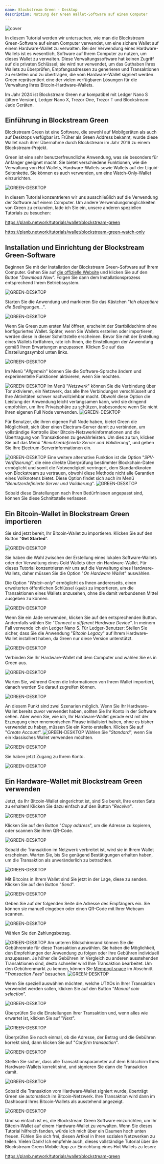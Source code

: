 ```yaml
---
name: Blockstream Green - Desktop
description: Nutzung der Green Wallet-Software auf einem Computer
---
```

![cover](assets/cover.webp)

In diesem Tutorial werden wir untersuchen, wie man die Blockstream Green-Software auf einem Computer verwendet, um eine sichere Wallet auf einem Hardware-Wallet zu verwalten. Bei der Verwendung eines Hardware-Wallets ist es wesentlich, Software auf Ihrem Computer zu nutzen, um dieses Wallet zu verwalten. Diese Verwaltungssoftware hat keinen Zugriff auf die privaten Schlüssel; sie wird nur verwendet, um das Guthaben Ihres Wallets zu überprüfen, Empfangsadressen zu generieren und Transaktionen zu erstellen und zu übertragen, die vom Hardware-Wallet signiert werden. Green repräsentiert eine der vielen verfügbaren Lösungen für die Verwaltung Ihres Bitcoin-Hardware-Wallets.

Im Jahr 2024 ist Blockstream Green nur kompatibel mit Ledger Nano S (ältere Version), Ledger Nano X, Trezor One, Trezor T und Blockstream Jade Geräten.

## Einführung in Blockstream Green

Blockstream Green ist eine Software, die sowohl auf Mobilgeräten als auch auf Desktops verfügbar ist. Früher als Green Address bekannt, wurde diese Wallet nach ihrer Übernahme durch Blockstream im Jahr 2016 zu einem Blockstream-Projekt.

Green ist eine sehr benutzerfreundliche Anwendung, was sie besonders für Anfänger geeignet macht. Sie bietet verschiedene Funktionen, wie die Verwaltung von Hot Wallets, Hardware-Wallets sowie Wallets auf der Liquid-Seitenkette. Sie können es auch verwenden, um eine Watch-Only-Wallet einzurichten.

![GREEN-DESKTOP](assets/fr/01.webp)

In diesem Tutorial konzentrieren wir uns ausschließlich auf die Verwendung der Software auf einem Computer. Um andere Verwendungsmöglichkeiten von Green zu erkunden, lade ich Sie ein, unsere anderen speziellen Tutorials zu besuchen:

https://planb.network/tutorials/wallet/blockstream-green

https://planb.network/tutorials/wallet/blockstream-green-watch-only

## Installation und Einrichtung der Blockstream Green-Software

Beginnen Sie mit der Installation der Blockstream Green-Software auf Ihrem Computer. Gehen Sie auf [die offizielle Website](https://blockstream.com/green/) und klicken Sie auf den Button "*Download Now*". Folgen Sie dann dem Installationsprozess entsprechend Ihrem Betriebssystem.

![GREEN-DESKTOP](assets/fr/02.webp)

Starten Sie die Anwendung und markieren Sie das Kästchen "*Ich akzeptiere die Bedingungen...*".

![GREEN-DESKTOP](assets/fr/03.webp)

Wenn Sie Green zum ersten Mal öffnen, erscheint der Startbildschirm ohne konfiguriertes Wallet. Später, wenn Sie Wallets erstellen oder importieren, werden diese in dieser Schnittstelle erscheinen. Bevor Sie mit der Erstellung eines Wallets fortfahren, rate ich Ihnen, die Einstellungen der Anwendung gemäß Ihren Erwartungen anzupassen. Klicken Sie auf das Einstellungssymbol unten links.

![GREEN-DESKTOP](assets/fr/04.webp)

Im Menü "*Allgemein*" können Sie die Software-Sprache ändern und experimentelle Funktionen aktivieren, wenn Sie möchten.

![GREEN-DESKTOP](assets/fr/05.webp)
Im Menü "*Netzwerk*" können Sie die Verbindung über Tor aktivieren, ein Netzwerk, das alle Ihre Verbindungen verschlüsselt und Ihre Aktivitäten schwer nachvollziehbar macht. Obwohl diese Option die Leistung der Anwendung leicht verlangsamen kann, wird sie dringend empfohlen, um Ihre Privatsphäre zu schützen, insbesondere wenn Sie nicht Ihren eigenen Full Node verwenden.
![GREEN-DESKTOP](assets/fr/06.webp)

Für Benutzer, die ihren eigenen Full Node haben, bietet Green die Möglichkeit, sich über einen Electrum-Server damit zu verbinden, um vollständige Kontrolle über Bitcoin-Netzwerkinformationen und die Übertragung von Transaktionen zu gewährleisten. Um dies zu tun, klicken Sie auf das Menü "*Benutzerdefinierte Server und Validierung*", und geben Sie Ihre Electrum-Serverinformationen ein.

![GREEN-DESKTOP](assets/fr/07.webp)
Eine weitere alternative Funktion ist die Option "*SPV-Verifizierung*", die eine direkte Überprüfung bestimmter Blockchain-Daten ermöglicht und somit die Notwendigkeit verringert, dem Standardknoten von Blockstream zu vertrauen, obwohl diese Methode nicht alle Garantien eines Vollknotens bietet. Diese Option findet sich auch im Menü "*Benutzerdefinierte Server und Validierung*".
![GREEN-DESKTOP](assets/fr/08.webp)

Sobald diese Einstellungen nach Ihren Bedürfnissen angepasst sind, können Sie diese Schnittstelle verlassen.

## Ein Bitcoin-Wallet in Blockstream Green importieren

Sie sind jetzt bereit, Ihr Bitcoin-Wallet zu importieren. Klicken Sie auf den Button "**Get Started**".

![GREEN-DESKTOP](assets/fr/09.webp)

Sie haben die Wahl zwischen der Erstellung eines lokalen Software-Wallets oder der Verwaltung eines Cold Wallets über ein Hardware-Wallet. Für dieses Tutorial konzentrieren wir uns auf die Verwaltung eines Hardware-Wallets, daher müssen Sie die Option "*On Hardware Wallet*" auswählen.

Die Option "*Watch-only*" ermöglicht es Ihnen andererseits, einen erweiterten öffentlichen Schlüssel (`xpub`) zu importieren, um die Transaktionen eines Wallets anzusehen, ohne die damit verbundenen Mittel ausgeben zu können.

![GREEN-DESKTOP](assets/fr/10.webp)

Wenn Sie ein Jade verwenden, klicken Sie auf den entsprechenden Button. Andernfalls wählen Sie "*Connect a different Hardware Device*". In meinem Fall verwende ich ein Ledger Nano S. Für Ledger-Benutzer: Stellen Sie sicher, dass Sie die Anwendung "*Bitcoin Legacy*" auf Ihrem Hardware-Wallet installiert haben, da Green nur diese Version unterstützt.

![GREEN-DESKTOP](assets/fr/11.webp)

Verbinden Sie Ihr Hardware-Wallet mit dem Computer und wählen Sie es in Green aus.

![GREEN-DESKTOP](assets/fr/12.webp)

Warten Sie, während Green die Informationen von Ihrem Wallet importiert, danach werden Sie darauf zugreifen können.

![GREEN-DESKTOP](assets/fr/13.webp)

An diesem Punkt sind zwei Szenarien möglich. Wenn Sie Ihr Hardware-Wallet bereits zuvor verwendet haben, sollten Sie Ihr Konto in der Software sehen. Aber wenn Sie, wie ich, Ihr Hardware-Wallet gerade erst mit der Erzeugung einer mnemonischen Phrase initialisiert haben, ohne es bisher verwendet zu haben, müssen Sie ein Konto erstellen. Klicken Sie auf "*Create Account*".
![GREEN-DESKTOP](assets/fr/14.webp)
Wählen Sie "*Standard*", wenn Sie ein klassisches Wallet verwenden möchten.

![GREEN-DESKTOP](assets/fr/15.webp)

Sie haben jetzt Zugang zu Ihrem Konto.

![GREEN-DESKTOP](assets/fr/16.webp)

## Ein Hardware-Wallet mit Blockstream Green verwenden

Jetzt, da Ihr Bitcoin-Wallet eingerichtet ist, sind Sie bereit, Ihre ersten Sats zu erhalten! Klicken Sie dazu einfach auf den Button "*Receive*".

![GREEN-DESKTOP](assets/fr/17.webp)

Klicken Sie auf den Button "*Copy address*", um die Adresse zu kopieren, oder scannen Sie ihren QR-Code.

![GREEN-DESKTOP](assets/fr/18.webp)

Sobald die Transaktion im Netzwerk verbreitet ist, wird sie in Ihrem Wallet erscheinen. Warten Sie, bis Sie genügend Bestätigungen erhalten haben, um die Transaktion als unveränderlich zu betrachten.

![GREEN-DESKTOP](assets/fr/19.webp)

Mit Bitcoins in Ihrem Wallet sind Sie jetzt in der Lage, diese zu senden. Klicken Sie auf den Button "*Send*".

![GREEN-DESKTOP](assets/fr/20.webp)

Geben Sie auf der folgenden Seite die Adresse des Empfängers ein. Sie können sie manuell eingeben oder einen QR-Code mit Ihrer Webcam scannen.

![GREEN-DESKTOP](assets/fr/21.webp)

Wählen Sie den Zahlungsbetrag.

![GREEN-DESKTOP](assets/fr/22.webp)
Am unteren Bildschirmrand können Sie die Gebührenrate für diese Transaktion auswählen. Sie haben die Möglichkeit, den Empfehlungen der Anwendung zu folgen oder Ihre Gebühren individuell anzupassen. Je höher die Gebühren im Vergleich zu anderen ausstehenden Transaktionen sind, desto schneller wird Ihre Transaktion bearbeitet. Um den Gebührenmarkt zu kennen, können Sie [Mempool.space](https://mempool.space/) im Abschnitt "*Transaction Fees*" besuchen.
![GREEN-DESKTOP](assets/fr/23.webp)

Wenn Sie speziell auswählen möchten, welche UTXOs in Ihrer Transaktion verwendet werden sollen, klicken Sie auf den Button "*Manual coin selection*".

![GREEN-DESKTOP](assets/fr/24.webp)

Überprüfen Sie die Einstellungen Ihrer Transaktion und, wenn alles wie erwartet ist, klicken Sie auf "*Next*".

![GREEN-DESKTOP](assets/fr/25.webp)

Überprüfen Sie noch einmal, ob die Adresse, der Betrag und die Gebühren korrekt sind, dann klicken Sie auf "*Confirm transaction*".

![GREEN-DESKTOP](assets/fr/26.webp)

Stellen Sie sicher, dass alle Transaktionsparameter auf dem Bildschirm Ihres Hardware-Wallets korrekt sind, und signieren Sie dann die Transaktion damit.

![GREEN-DESKTOP](assets/fr/27.webp)

Sobald die Transaktion vom Hardware-Wallet signiert wurde, überträgt Green sie automatisch im Bitcoin-Netzwerk. Ihre Transaktion wird dann im Dashboard Ihres Bitcoin-Wallets als ausstehend angezeigt.

![GREEN-DESKTOP](assets/fr/28.webp)

Und so einfach ist es, die Blockstream Green Software einzurichten, um Ihr Bitcoin-Wallet auf einem Hardware-Wallet zu verwalten.
Wenn Sie dieses Tutorial hilfreich fanden, würde ich mich über ein Daumen hoch unten freuen. Fühlen Sie sich frei, diesen Artikel in Ihren sozialen Netzwerken zu teilen. Vielen Dank!
Ich empfehle auch, dieses vollständige Tutorial über die Blockstream Green Mobile-App zur Einrichtung eines Hot Wallets zu lesen:

https://planb.network/tutorials/wallet/blockstream-green